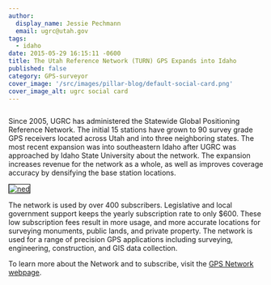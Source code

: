 ```yaml
---
author:
  display_name: Jessie Pechmann
  email: ugrc@utah.gov
tags:
  - idaho
date: 2015-05-29 16:15:11 -0600
title: The Utah Reference Network (TURN) GPS Expands into Idaho
published: false
category: GPS-surveyor
cover_image: '/src/images/pillar-blog/default-social-card.png'
cover_image_alt: ugrc social card
---
```


<a href="/images/404.png"><img src="/images/404.png" alt="" title="IdahoExpansion" class="inline-text-left" loading="lazy" /></a>

Since 2005, UGRC has administered the Statewide Global Positioning Reference Network. The initial 15 stations have grown to 90 survey grade GPS receivers located across Utah and into three neighboring states. The most recent expansion was into southeastern Idaho after UGRC was approached by Idaho State University about the network. The expansion increases revenue for the network as a whole, as well as improves coverage accuracy by densifying the base station locations.

<a href="http://turngps.utah.gov/Map/SensorMap.aspx"><img class="inline-text-right" style="border: 1px solid black;" src="/images/404.png" alt="ned" loading="lazy" /></a>

The network is used by over 400 subscribers. Legislative and local government support keeps the yearly subscription rate to only $600. These low subscription fees result in more usage, and more accurate locations for surveying monuments, public lands, and private property. The network is used for a range of precision GPS applications including surveying, engineering, construction, and GIS data collection.

To learn more about the Network and to subscribe, visit the [GPS Network webpage](/products/sgid/cadastre/turn-gps).
